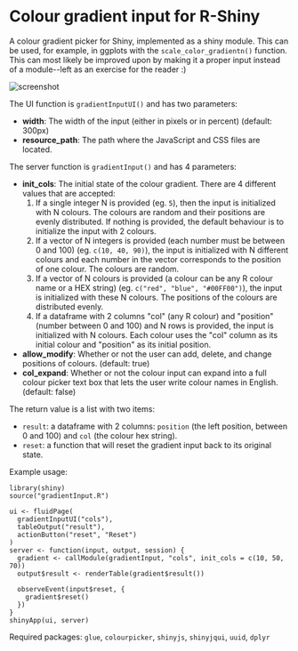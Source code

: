 # Colour gradient input for R-Shiny

A colour gradient picker for Shiny, implemented as a shiny module. This can be used, for example, in ggplots with the `scale_color_gradientn()` function. This can most likely be improved upon by making it a proper input instead of a module--left as an exercise for the reader :)

![screenshot](https://i.imgur.com/KfA7htH.png)

The UI function is `gradientInputUI()` and has two parameters:

- **width**: The width of the input (either in pixels or in percent) (default: 300px)
- **resource_path**: The path where the JavaScript and CSS files are located.

The server function is `gradientInput()` and has 4 parameters:

- **init_cols**: The initial state of the colour gradient. There are 4 different values that are accepted:
    1. If a single integer N is provided (eg. `5`), then the input is initialized with N colours. The colours are random and their positions are evenly distributed. If nothing is provided, the default behaviour is to initialize the input with 2 colours.
    2. If a vector of N integers is provided (each number must be between 0 and 100) (eg. `c(10, 40, 90)`), the input is initialized with N different colours and each number in the vector corresponds to the position of one colour. The colours are random.
    3. If a vector of N colours is provided (a colour can be any R colour name or a HEX string) (eg. `c("red", "blue", "#00FF00")`), the input is initialized with these N colours. The positions of the colours are distributed evenly.
    4. If a dataframe with 2 columns "col" (any R colour) and "position" (number between 0 and 100) and N rows is provided, the input is initialized with N colours. Each colour uses the "col" column as its initial colour and "position" as its initial position.
- **allow_modify**: Whether or not the user can add, delete, and change positions of colours. (default: true)
- **col_expand**: Whether or not the colour input can expand into a full colour picker text box that lets the user write colour names in English. (default: false)

The return value is a list with two items:
- `result`: a dataframe with 2 columns: `position` (the left position, between 0 and 100) and `col` (the colour hex string).
- `reset`: a function that will reset the gradient input back to its original state.


Example usage:

```
library(shiny)
source("gradientInput.R")

ui <- fluidPage(
  gradientInputUI("cols"),
  tableOutput("result"),
  actionButton("reset", "Reset")
)
server <- function(input, output, session) {
  gradient <- callModule(gradientInput, "cols", init_cols = c(10, 50, 70))
  output$result <- renderTable(gradient$result())
  
  observeEvent(input$reset, {
    gradient$reset()
  })
}
shinyApp(ui, server)
```

Required packages: `glue`, `colourpicker`, `shinyjs`, `shinyjqui`, `uuid`, `dplyr`
